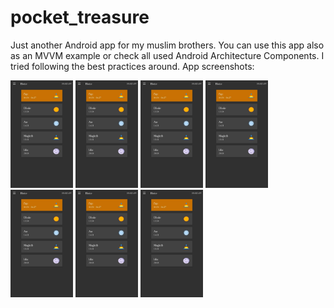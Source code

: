 # pocket_treasure
Just another Android app for my muslim brothers. You can use this app also as an MVVM example or check all used Android Architecture Components. I tried following the best practices around.
App screenshots:

<img src="app_screenshots/Screenshot_20190921-232330__01__01.jpg" width = 100/>
<img src="app_screenshots/Screenshot_20190921-232330__01__01.jpg" width = 100/>
<img src="app_screenshots/Screenshot_20190921-232330__01__01.jpg" width = 100/>
<img src="app_screenshots/Screenshot_20190921-232330__01__01.jpg" width = 100/>
<img src="app_screenshots/Screenshot_20190921-232330__01__01.jpg" width = 100/>
<img src="app_screenshots/Screenshot_20190921-232330__01__01.jpg" width = 100/>
<img src="app_screenshots/Screenshot_20190921-232330__01__01.jpg" width = 100/>
